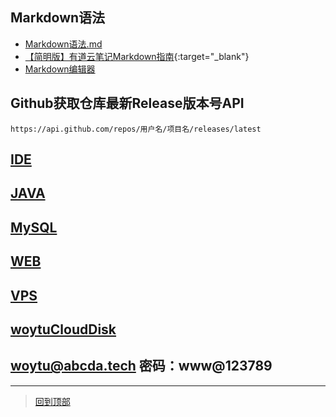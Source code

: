 ## Markdown语法
* [Markdown语法.md](README%E8%AF%AD%E6%B3%95.md) 
* [【简明版】有道云笔记Markdown指南](http://note.youdao.com/iyoudao/?p=2411&vendor=unsilent14){:target="_blank"}
* [Markdown编辑器](Markdown编辑器.md)
## Github获取仓库最新Release版本号API
`https://api.github.com/repos/用户名/项目名/releases/latest`


## [IDE](IDE)

## [JAVA](JAVA)

## [MySQL](MySQL)

## [WEB](WEB)

## [VPS](VPS)


## [woytuCloudDisk](https://file.woytu.com)
## [woytu@abcda.tech](https://portal.office.com) 密码：www@123789



*******************
> [回到顶部](#readme)

